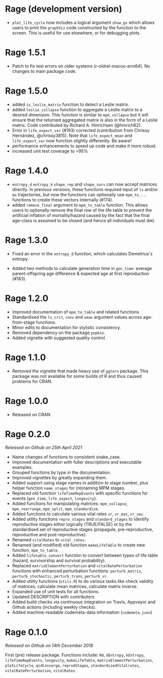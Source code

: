 # Rage (development version)

* `plot_life_cycle` now includes a logical argument `show_gv` which allows users to print the `graphViz` code constructed by the function to the screen. This is useful for use elsewhere, or for debugging plots.

# Rage 1.5.1

* Patch to fix test errors on older systems (r-oldrel-macos-arm64). No changes to main package code. 

# Rage 1.5.0

* added `is_leslie_matrix` function to detect a Leslie matrix.
* added `leslie_collapse` function to aggregate a Leslie matrix to a desired dimension. This function is similar to `mpm_collapse` but it will ensure that the returned aggregated matrix is also in the form of a Leslie matrix. Code contributed by Richard A. Hinrichsen (@hinrich62).
* Error in `life_expect_var` (#193) corrected (contribution from Chrissy Hernández, @chrissy3815). Note that `life_expect_mean` and `life_expect_var` now function slightly differently. Be aware!
* performance enhancements to speed up code and make it more robust.
* increased unit test coverage to >95%


# Rage 1.4.0

* `entropy_d` `entropy_k` `shape_rep` and `shape_surv` can now accept matrices directly. In previous versions, these functions required input of `lx` and/or `mx` trajectories, but now the functions can optionally use `mpm_to_...` functions to create these vectors internally (#174).
* added `remove_final` argument to `mpm_to_table` function. This allows users to optionally remove the final row of the life table to prevent the artificial inflation of mortality/hazard caused by the fact that the final age-class is assumed to be closed (and hence all individuals must die).

# Rage 1.3.0

* Fixed an error in the `entropy_d` function, which calculates Demetrius's entropy.

* Added two methods to calculate generation time in `gen_time`: average parent-offspring age difference & expected age at first reproduction (#183).

# Rage 1.2.0

* Improved documentation of `mpm_to_table` and related functions.
* Standardised the `lx_crit`, `conv` and `xmax` argument values across age-from-stage functions.
* Minor edits to documentation for stylistic consistency.
* Removed dependency on the package `popbio`.
* Added vignette with suggested quality control.


# Rage 1.1.0

* Removed the vignette that made heavy use of `ggtern` package. This package was not available for some builds of R and thus caused problems for CRAN.

# Rage 1.0.0

* Released on CRAN

# Rage 0.2.0

_Released on Github on 25th April 2021_

* Name changes of functions to consistent snake_case.
* Improved documentation with fuller descriptions and executable examples.
* Grouped functions by type in the documentation.
* Improved vignettes by greatly expanding them.
* Added support using stage names in addition to stage number, plus helper function `name_stages` for (re)naming MPM stages.
* Replaced old function `lifeTimeRepEvents` with specific functions for events (`gen_time`, `life_expect`, `longevity`).
* Added functions for manipulating matrices: `mpm_collapse`, `mpm_rearrange`, `mpm_split`, `mpm_standardize`. 
* Added functions to calculate various vital rates `vr`, `vr_mat`, `vr_vec`.
* Added utility functions `repro_stages` and `standard_stages` to identify reproductive stages either logically (TRUE/FALSE) or by the standardised set of reproductive stages (propagule, pre-reproductive, reproductive and post-reproductive).
* Renamed `vitalRates` to `vital_rates`.
* Renamed (and modified) old function `makeLifeTable` to create new function, `mpm_to_table`. 
* Added `lifetable_convert` function to convert between types of life table (hazard, survivorship and survival probability).
* Replaced `matrixElementPerturbation` and `vitalRatePerturbation` functions with enhanced perturbation functions: `perturb_matrix`, `perturb_stochastic`, `perturb_trans`, `perturb_vr`.
* Added utility functions (`utils.R`) to do various tasks like check validity of matrices, calculate mean matrices, calculate matrix inverse.
* Expanded use of unit tests for all functions.
* Updated DESCRIPTION with contributors
* Added build checks via continuous integration on Travis, Appveyor and Github actions (including weekly checks).
* Added machine-readable codemeta-data information (`codemeta.json`)



# Rage 0.1.0

_Released on Github on 14th December 2018_

First (pre) release package. Functions include: `R0`, `dEntropy`, `kEntropy`, `lifeTimeRepEvents`, `longevity`, `makeLifeTable`, `matrixElementPerturbation`, `plotLifeCycle`, `qsdConverge`, `reprodStages`, `standardizedVitalrates`, `vitalRatePerturbation`, `vitalRates`.


